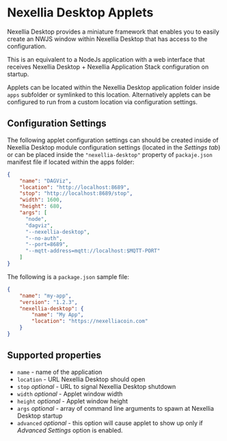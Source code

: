 # Nexellia Desktop Applets

Nexellia Desktop provides a miniature framework that enables you to
easily create an NWJS window within Nexellia Desktop that has access
to the configuration.

This is an equivalent to a NodeJs application with a web interface
that receives Nexellia Desktop + Nexellia Application Stack
configuration on startup.

Applets can be located within the Nexellia Desktop application folder
inside `apps` subfolder or symlinked to this location. Alternatively
applets can be configured to run from a custom location via
configuration settings.

## Configuration Settings

The following applet configuration settings can should be created
inside of Nexellia Desktop module configuration settings (located in
the *Settings tab*) or can be placed inside the `"nexellia-desktop"`
property of `packaje.json` manifest file if located within the apps
folder:

```json
{
    "name": "DAGViz",
    "location": "http://localhost:8689",
    "stop": "http://localhost:8689/stop",
    "width": 1600,
    "height": 680,
    "args": [
      "node",
      "dagviz",
      "--nexellia-desktop",
      "--no-auth",
      "--port=8689",
      "--mqtt-address=mqtt://localhost:$MQTT-PORT"
    ]
}
```

The following is a `package.json` sample file:

```json
{
    "name": "my-app",
    "version": "1.2.3",
    "nexellia-desktop": { 
        "name": "My App",
        "location": "https://nexelliacoin.com"
    }
}
```

## Supported properties

* `name` - name of the application
* `location` - URL Nexellia Desktop should open
* `stop` *optional* - URL to signal Nexellia Desktop shutdown
* `width` *optional* - Applet window width
* `height` *optional* - Applet window height
* `args` *optional* - array of command line arguments to spawn at
  Nexellia Desktop startup
* `advanced` *optional* - this option will cause applet to show up
  only if *Advanced Settings* option is enabled.
